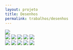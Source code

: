 ```yaml
---
layout: projeto
title: Desenhos
permalink: trabalhos/desenhos
---
```


<section>
	<article class="s1_0 s2_0 s3_0 s4_1"></article>
	<article class="s1_2 s2_6 s3_12 s4_11">
		<img src="/img/trabalhos/desenhos/desenhos-5.png">
	</article>
	<article class="s1_0 s2_0 s3_0 s4_0"></article>
	<article class="s1_0 s2_0 s3_0 s4_1"></article>
	<article class="s1_2 s2_3 s3_6 s4_5">
		<img src="/img/trabalhos/desenhos/desenhos-1.jpg">
		<img src="/img/trabalhos/desenhos/desenhos-2.jpg">
		<img src="/img/trabalhos/desenhos/desenhos-3.jpg">
		<img src="/img/trabalhos/desenhos/desenhos-4.jpg">
		<img src="/img/trabalhos/desenhos/desenhos-6.jpg">
	</article>
	<article class="s1_0 s2_0 s3_0 s4_1"></article>
	<article class="s1_2 s2_3 s3_6 s4_5">
		<img src="/img/trabalhos/desenhos/desenhos-7.jpg">
		<img src="/img/trabalhos/desenhos/desenhos-8.jpg">
		<img src="/img/trabalhos/desenhos/desenhos-9.png">
		<img src="/img/trabalhos/desenhos/desenhos-11.jpg">
		<img src="/img/trabalhos/desenhos/desenhos-12.jpg">
	</article>
</section>